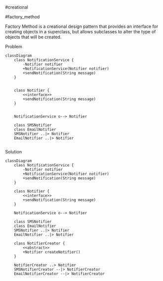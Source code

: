 #creational

#factory_method

Factory Method
is a creational design pattern
that provides an interface
for creating objects in a superclass,
but allows subclasses
to alter the type of objects
that will be created.

Problem
```mermaid
classDiagram
    class NotificationService {
        -Notifier notifier
        +NotificationService(Notifier notifier)
        +sendNotification(String message)
    }
    
    
    class Notifier {
        <<interface>>
        +sendNotification(String message)
    }
    
    
    NotificationService o--> Notifier
    
    class SMSNotifier
    class EmailNotifier
    SMSNotifier ..|> Notifier
    EmailNotifier ..|> Notifier
    
```

Solution
```mermaid
classDiagram
    class NotificationService {
        -Notifier notifier
        +NotificationService(Notifier notifier)
        +sendNotification(String message)
    }
    
    class Notifier {
        <<interface>>
        +sendNotification(String message)
    }
    
    NotificationService o--> Notifier
    
    class SMSNotifier
    class EmailNotifier
    SMSNotifier ..|> Notifier
    EmailNotifier ..|> Notifier
    
    class NotifierCreator {
        <<abstract>>
        +Notifier createNotifier()
    }
    
    NotifierCreator ..> Notifier
    SMSNotifierCreator --|> NotifierCreator
    EmailNotifierCreator --|> NotifierCreator
```
